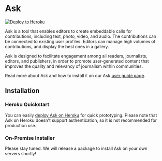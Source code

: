 # Ask
[![Deploy to Heroku](https://www.herokucdn.com/deploy/button.svg)](https://heroku.com/deploy)

Ask is a tool that enables editors to create embeddable calls for contributions, including text, photo, video, and audio. The contributions can be connected to existing user profiles. Editors can manage high volumes of contributions, and display the best ones in a gallery.

Ask is designed to facilitate engagement among all readers, journalists, editors, and publishers, in order to promote user-generated content that improves the quality and relevancy of journalism within communities.

Read more about Ask and how to install it on our Ask [user guide page](http://coralprojectdocs.herokuapp.com/user/ask).

## Installation
### Heroku Quickstart
You can easily [deploy Ask on Heroku](https://heroku.com/deploy) for quick prototyping. Please note that Ask on Heroku doesn't support authentication, so it is not recommended for production use.

### On-Premise Installer
Please stay tuned. We will release a package to install Ask on your own servers shortly!
